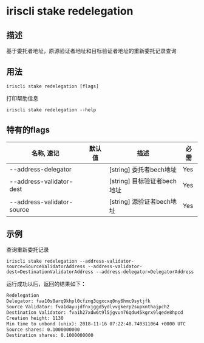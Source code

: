 # iriscli stake redelegation

## 描述

基于委托者地址，原源验证者地址和目标验证者地址的重新委托记录查询 

## 用法

```
iriscli stake redelegation [flags]
```
打印帮助信息
```
iriscli stake redelegation --help
```

## 特有的flags

| 名称, 速记                  | 默认值                      | 描述                                                                | 必需     |
| -------------------------- | -------------------------- | ------------------------------------------------------------------- | -------- | 
| --address-delegator        |                            | [string] 委托者bech地址                                              | Yes      |
| --address-validator-dest   |                            | [string] 目标验证者bech地址                                          | Yes      |
| --address-validator-source |                            | [string] 源验证者bech地址                                            | Yes      |

## 示例

查询重新委托记录
```
iriscli stake redelegation --address-validator-source=SourceValidatorAddress --address-validator-dest=DestinationValidatorAddress --address-delegator=DelegatorAddress
```

运行成功以后，返回的结果如下：

```txt
Redelegation
Delegator: faa10s0arq9khpl0cfzng3qgxcxq0ny6hmc9sytjfk
Source Validator: fva1dayujdfnxjggd5ydlvvgkerp2supknthajpch2
Destination Validator: fva1h27xdw6t9l5jgvun76qdu45kgrx9lqede8hpcd
Creation height: 1130
Min time to unbond (unix): 2018-11-16 07:22:48.740311064 +0000 UTC
Source shares: 0.1000000000
Destination shares: 0.1000000000
```

